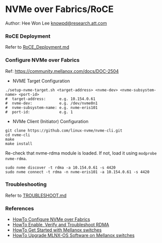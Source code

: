 # NVMe over Fabrics/RoCE
Author: Hee Won Lee <knowpd@research.att.com>

### RoCE Deployment
Refer to [RoCE_Deployment.md](./RoCE_Deployment.md)

### Configure NVMe over Fabrics
Ref: <https://community.mellanox.com/docs/DOC-2504>
- NVME Target Configuration
```
./setup-nvme-target.sh <target-address> <nvme-dev> <nvme-subsystem-name> <port-id>
#  target-address:      e.g. 10.154.0.61
#  nvme-dev:            e.g. /dev/nvme0n1
#  nvme-subsystem-name: e.g. nvme-eris101
#  port-id:             e.g. 1
```

- NVMe Client (Initiator) Configuration
```
git clone https://github.com/linux-nvme/nvme-cli.git
cd nvme-cli
make
make install
```
Re-check that nvme-rdma module is loaded. If not, load it using `modprobe nvme-rdma`.
```
sudo nvme discover -t rdma -a 10.154.0.61 -s 4420
sudo nvme connect -t rdma -n nvme-eris101 -a 10.154.0.61 -s 4420
```

### Troubleshooting
Refer to [TROUBLESHOOT.md](./TROUBLESHOOT.md)

### References
- [HowTo Configure NVMe over Fabrics](https://community.mellanox.com/docs/DOC-2504)  
- [HowTo Enable, Verify and Troubleshoot RDMA](https://community.mellanox.com/docs/DOC-2086)
- [HowTo Get Started with Mellanox switches](https://community.mellanox.com/docs/DOC-2172)
- [HowTo Upgrade MLNX-OS Software on Mellanox switches](https://community.mellanox.com/docs/DOC-1448)
